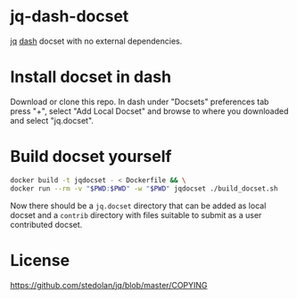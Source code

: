 # jq-dash-docset

[jq](https://stedolan.github.io/jq/) [dash](https://kapeli.com/dash) docset with no external dependencies.

# Install docset in dash

Download or clone this repo. In dash under "Docsets" preferences tab
press "+", select "Add Local Docset" and browse to where you downloaded
and select "jq.docset".

# Build docset yourself

```sh
docker build -t jqdocset - < Dockerfile && \
docker run --rm -v "$PWD:$PWD" -w "$PWD" jqdocset ./build_docset.sh
```

Now there should be a `jq.docset` directory that can be added as local docset and
a `contrib` directory with files suitable to submit as a user contributed docset.

# License

https://github.com/stedolan/jq/blob/master/COPYING
